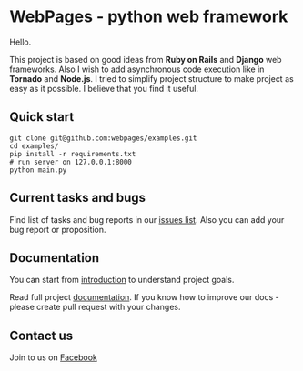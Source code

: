 WebPages - python web framework
=====

Hello.

This project is based on good ideas from **Ruby on Rails** and **Django** web frameworks. Also I wish to add asynchronous code execution like in **Tornado** and **Node.js**. I tried to simplify project structure to make project as easy as it possible. I believe that you find it useful.


Quick start
-----

```shell
git clone git@github.com:webpages/examples.git
cd examples/
pip install -r requirements.txt
# run server on 127.0.0.1:8000
python main.py
```


Current tasks and bugs
-----

Find list of tasks and bug reports in our [issues list](https://github.com/webpages/webpages/issues). Also you can add your bug report or proposition.


Documentation
-----

You can start from [introduction](https://github.com/webpages/docs/blob/master/chapters/Intro.md) to understand project goals.

Read full project [documentation](https://github.com/webpages/docs). If you know how to improve our docs - please create pull request with your changes.


Contact us
-----

Join to us on [Facebook](https://www.facebook.com/WebPagesFramework)

